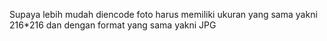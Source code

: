 Supaya lebih mudah diencode foto harus memiliki ukuran yang sama yakni 216*216 dan dengan format yang sama yakni JPG
